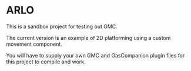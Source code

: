 # ARLO

This is a sandbox project for testing out GMC.

The current version is an example of 2D platforming using a custom movement component.

You will have to supply your own GMC and GasCompanion plugin files for this project to compile and work.
